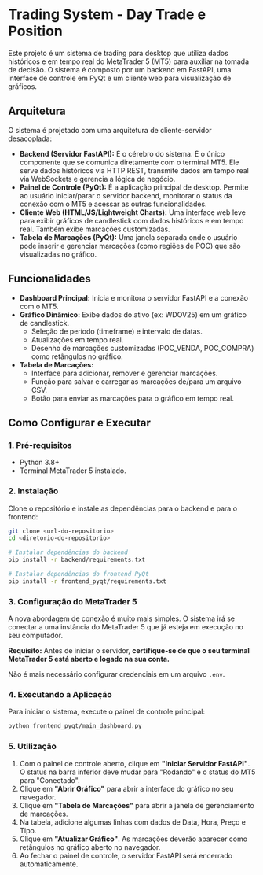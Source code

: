 # Trading System - Day Trade e Position

Este projeto é um sistema de trading para desktop que utiliza dados históricos e em tempo real do MetaTrader 5 (MT5) para auxiliar na tomada de decisão. O sistema é composto por um backend em FastAPI, uma interface de controle em PyQt e um cliente web para visualização de gráficos.

## Arquitetura

O sistema é projetado com uma arquitetura de cliente-servidor desacoplada:

-   **Backend (Servidor FastAPI):** É o cérebro do sistema. É o único componente que se comunica diretamente com o terminal MT5. Ele serve dados históricos via HTTP REST, transmite dados em tempo real via WebSockets e gerencia a lógica de negócio.
-   **Painel de Controle (PyQt):** É a aplicação principal de desktop. Permite ao usuário iniciar/parar o servidor backend, monitorar o status da conexão com o MT5 e acessar as outras funcionalidades.
-   **Cliente Web (HTML/JS/Lightweight Charts):** Uma interface web leve para exibir gráficos de candlestick com dados históricos e em tempo real. Também exibe marcações customizadas.
-   **Tabela de Marcações (PyQt):** Uma janela separada onde o usuário pode inserir e gerenciar marcações (como regiões de POC) que são visualizadas no gráfico.

## Funcionalidades

-   **Dashboard Principal:** Inicia e monitora o servidor FastAPI e a conexão com o MT5.
-   **Gráfico Dinâmico:** Exibe dados do ativo (ex: WDOV25) em um gráfico de candlestick.
    -   Seleção de período (timeframe) e intervalo de datas.
    -   Atualizações em tempo real.
    -   Desenho de marcações customizadas (POC_VENDA, POC_COMPRA) como retângulos no gráfico.
-   **Tabela de Marcações:**
    -   Interface para adicionar, remover e gerenciar marcações.
    -   Função para salvar e carregar as marcações de/para um arquivo CSV.
    -   Botão para enviar as marcações para o gráfico em tempo real.

## Como Configurar e Executar

### 1. Pré-requisitos

-   Python 3.8+
-   Terminal MetaTrader 5 instalado.

### 2. Instalação

Clone o repositório e instale as dependências para o backend e para o frontend:

```bash
git clone <url-do-repositorio>
cd <diretorio-do-repositorio>

# Instalar dependências do backend
pip install -r backend/requirements.txt

# Instalar dependências do frontend PyQt
pip install -r frontend_pyqt/requirements.txt
```

### 3. Configuração do MetaTrader 5

A nova abordagem de conexão é muito mais simples. O sistema irá se conectar a uma instância do MetaTrader 5 que já esteja em execução no seu computador.

**Requisito:** Antes de iniciar o servidor, **certifique-se de que o seu terminal MetaTrader 5 está aberto e logado na sua conta.**

Não é mais necessário configurar credenciais em um arquivo `.env`.

### 4. Executando a Aplicação

Para iniciar o sistema, execute o painel de controle principal:

```bash
python frontend_pyqt/main_dashboard.py
```

### 5. Utilização

1.  Com o painel de controle aberto, clique em **"Iniciar Servidor FastAPI"**. O status na barra inferior deve mudar para "Rodando" e o status do MT5 para "Conectado".
2.  Clique em **"Abrir Gráfico"** para abrir a interface do gráfico no seu navegador.
3.  Clique em **"Tabela de Marcações"** para abrir a janela de gerenciamento de marcações.
4.  Na tabela, adicione algumas linhas com dados de Data, Hora, Preço e Tipo.
5.  Clique em **"Atualizar Gráfico"**. As marcações deverão aparecer como retângulos no gráfico aberto no navegador.
6.  Ao fechar o painel de controle, o servidor FastAPI será encerrado automaticamente.
